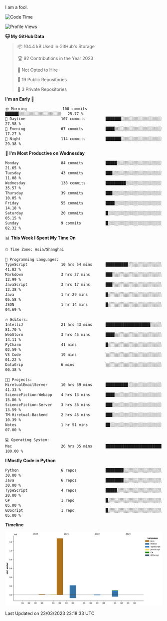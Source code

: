 I am a fool.

<!--START_SECTION:waka-->
![Code Time](http://img.shields.io/badge/Code%20Time-211%20hrs%2046%20mins-blue)

![Profile Views](http://img.shields.io/badge/Profile%20Views-5-blue)

**🐱 My GitHub Data** 

> 📦 104.4 kB Used in GitHub's Storage 
 > 
> 🏆 92 Contributions in the Year 2023
 > 
> 🚫 Not Opted to Hire
 > 
> 📜 19 Public Repositories 
 > 
> 🔑 3 Private Repositories 
 > 
**I'm an Early 🐤** 

```text
🌞 Morning                100 commits         ██████░░░░░░░░░░░░░░░░░░░   25.77 % 
🌆 Daytime                107 commits         ███████░░░░░░░░░░░░░░░░░░   27.58 % 
🌃 Evening                67 commits          ████░░░░░░░░░░░░░░░░░░░░░   17.27 % 
🌙 Night                  114 commits         ███████░░░░░░░░░░░░░░░░░░   29.38 % 
```
📅 **I'm Most Productive on Wednesday** 

```text
Monday                   84 commits          █████░░░░░░░░░░░░░░░░░░░░   21.65 % 
Tuesday                  43 commits          ███░░░░░░░░░░░░░░░░░░░░░░   11.08 % 
Wednesday                138 commits         █████████░░░░░░░░░░░░░░░░   35.57 % 
Thursday                 39 commits          ███░░░░░░░░░░░░░░░░░░░░░░   10.05 % 
Friday                   55 commits          ████░░░░░░░░░░░░░░░░░░░░░   14.18 % 
Saturday                 20 commits          █░░░░░░░░░░░░░░░░░░░░░░░░   05.15 % 
Sunday                   9 commits           █░░░░░░░░░░░░░░░░░░░░░░░░   02.32 % 
```


📊 **This Week I Spent My Time On** 

```text
🕑︎ Time Zone: Asia/Shanghai

💬 Programming Languages: 
TypeScript               10 hrs 54 mins      ██████████░░░░░░░░░░░░░░░   41.02 % 
Markdown                 3 hrs 27 mins       ███░░░░░░░░░░░░░░░░░░░░░░   12.99 % 
JavaScript               3 hrs 17 mins       ███░░░░░░░░░░░░░░░░░░░░░░   12.38 % 
Java                     1 hr 29 mins        █░░░░░░░░░░░░░░░░░░░░░░░░   05.58 % 
JSON                     1 hr 14 mins        █░░░░░░░░░░░░░░░░░░░░░░░░   04.69 % 

🔥 Editors: 
IntelliJ                 21 hrs 43 mins      ████████████████████░░░░░   81.70 % 
WebStorm                 3 hrs 45 mins       ████░░░░░░░░░░░░░░░░░░░░░   14.11 % 
PyCharm                  41 mins             █░░░░░░░░░░░░░░░░░░░░░░░░   02.59 % 
VS Code                  19 mins             ░░░░░░░░░░░░░░░░░░░░░░░░░   01.22 % 
DataGrip                 6 mins              ░░░░░░░░░░░░░░░░░░░░░░░░░   00.38 % 

🐱‍💻 Projects: 
HiretualEmailServer      10 hrs 59 mins      ██████████░░░░░░░░░░░░░░░   41.33 % 
ScienceFiction-Webapp    4 hrs 13 mins       ████░░░░░░░░░░░░░░░░░░░░░   15.86 % 
ScienceFiction-Server    3 hrs 36 mins       ███░░░░░░░░░░░░░░░░░░░░░░   13.59 % 
TM-Hiretual-Backend      2 hrs 45 mins       ███░░░░░░░░░░░░░░░░░░░░░░   10.39 % 
Notes                    1 hr 51 mins        ██░░░░░░░░░░░░░░░░░░░░░░░   07.00 % 

💻 Operating System: 
Mac                      26 hrs 35 mins      █████████████████████████   100.00 % 
```

**I Mostly Code in Python** 

```text
Python                   6 repos             ████████░░░░░░░░░░░░░░░░░   30.00 % 
Java                     6 repos             ████████░░░░░░░░░░░░░░░░░   30.00 % 
TypeScript               4 repos             █████░░░░░░░░░░░░░░░░░░░░   20.00 % 
C#                       1 repo              █░░░░░░░░░░░░░░░░░░░░░░░░   05.00 % 
GDScript                 1 repo              █░░░░░░░░░░░░░░░░░░░░░░░░   05.00 % 
```



**Timeline**

![Lines of Code chart](https://raw.githubusercontent.com/VeejaLiu/VeejaLiu/master/assets/bar_graph.png)


 Last Updated on 23/03/2023 23:18:33 UTC
<!--END_SECTION:waka-->
